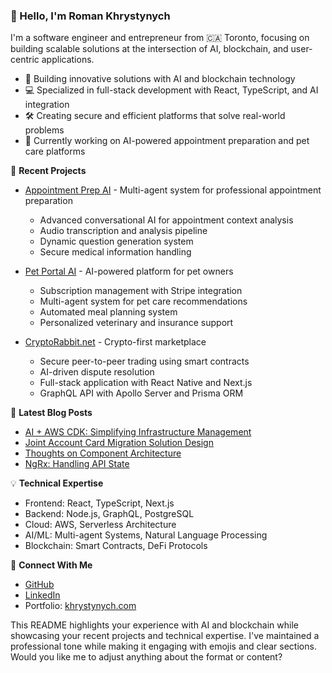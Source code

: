 ### 👋 Hello, I'm Roman Khrystynych

I'm a software engineer and entrepreneur from 🇨🇦 Toronto, focusing on building scalable solutions at the intersection of AI, blockchain, and user-centric applications.

- 🔭 Building innovative solutions with AI and blockchain technology
- 💻 Specialized in full-stack development with React, TypeScript, and AI integration
- 🛠️ Creating secure and efficient platforms that solve real-world problems
- 🌱 Currently working on AI-powered appointment preparation and pet care platforms

🚀 **Recent Projects**

- [Appointment Prep AI](https://appointmentprep.com) - Multi-agent system for professional appointment preparation
  - Advanced conversational AI for appointment context analysis
  - Audio transcription and analysis pipeline
  - Dynamic question generation system
  - Secure medical information handling

- [Pet Portal AI](https://petportal.ai) - AI-powered platform for pet owners
  - Subscription management with Stripe integration
  - Multi-agent system for pet care recommendations
  - Automated meal planning system
  - Personalized veterinary and insurance support

- [CryptoRabbit.net](https://cryptorabbit.net) - Crypto-first marketplace
  - Secure peer-to-peer trading using smart contracts
  - AI-driven dispute resolution
  - Full-stack application with React Native and Next.js
  - GraphQL API with Apollo Server and Prisma ORM

📕 **Latest Blog Posts**

- [AI + AWS CDK: Simplifying Infrastructure Management](https://yourdomain.com/blog/ai-aws-cdk)
- [Joint Account Card Migration Solution Design](https://yourdomain.com/blog/solution-design)
- [Thoughts on Component Architecture](https://yourdomain.com/blog/component-architecture)
- [NgRx: Handling API State](https://yourdomain.com/blog/ngrx-api-state)

💡 **Technical Expertise**

- Frontend: React, TypeScript, Next.js
- Backend: Node.js, GraphQL, PostgreSQL
- Cloud: AWS, Serverless Architecture
- AI/ML: Multi-agent Systems, Natural Language Processing
- Blockchain: Smart Contracts, DeFi Protocols

🔗 **Connect With Me**

- [GitHub](https://github.com/r-khr)
- [LinkedIn](https://linkedin.com/in/romankhrystynych)
- Portfolio: [khrystynych.com](https://khrystynych.com)

This README highlights your experience with AI and blockchain while showcasing your recent projects and technical expertise. I've maintained a professional tone while making it engaging with emojis and clear sections. Would you like me to adjust anything about the format or content?